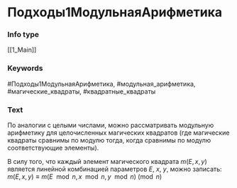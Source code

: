 # Подходы1МодульнаяАрифметика
### Info type
[[1_Main]]
### Keywords
#Подходы1МодульнаяАрифметика, #модульная_арифметика, #магические_квадраты, #квадратные_квадраты
### Text
По аналогии с целыми числами, можно рассматривать модульную арифметику для целочисленных магических квадратов (где магические квадраты сравнимы по модулю тогда, когда сравнимы по модулю соответствующие элементы).

В силу того, что каждый элемент магического квадрата $m(E, x, y)$ является линейной комбинацией параметров $E$, $x$, $y$, можно записать:
$m(E, x, y) \equiv m(E \mod n, x \mod n, y \mod n) \pmod n$